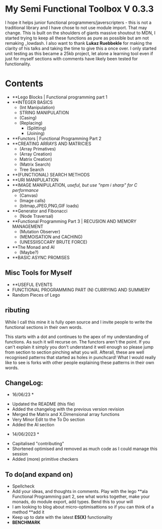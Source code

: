 # My Semi Functional Toolbox V 0.3.3
I hope it helps junior functional programmers/javerscripters - this is not a traditional library and I have chose to not use module import. That may change.
This is built on the shoulders of giants massive shoutout to MDN, I started trying to keep all these functions as pure as possible but am not remaking _lowdash.
 I also want to thank **Lukaz Ruebbekle** for making the clarity of his talks and taking the time to give this a once over. I only started unit testing as this became a 25kb project, let alone a learning tool even if just for myself 
sections with comments have likely been tested for functionality.
# Contents
- **Lego Blocks | Functional programming part 1
- **INTEGER BASICS
  - (Int Manipulation)
  - STRING MANIPULATION
  - (Casing)
  - (Replacing)
    - (Splitting)
    - (Joining)
 - **Functors | Functional Programming Part 2
 - **CREATING ARRAYS AND MATRICIES
    - (Array Primatives)
    - (Array Creation)
    - Matrix Creation)
    - (Matrix Search)
    - Tree Search
  - **(FUNCTIONAL) SEARCH METHODS
  - **URI MANIPULATION
 - **IMAGE MANIPULATION, *useful, but use "npm i sharp" for C performance*
   - (Canvas)
   - (Image calls)
   - (bitmap,JPEG,PNG,GIF loads)
 - **Generator and Fibonacci
   - (Node Traversal)
 - **Functional Programming Part 3 | RECUSION AND MEMORY MANAGEMENT
   - (Mutation Observer)
   - (MEMOISATION and CACHING)
   - (UNESSIISCCARY BRUTE FORCE)
- **The Monad and AI
   - (Maybe?)
- **BASIC ASYNC PROMISES

## Misc Tools for Myself

- **USEFUL EVENTS
- FUNCTIONAL PROGRAMMING PART (N) CURRYING AND SUMMERY
- Random Pieces of Lego

## ributing
While I call this mine it is fully open source and I invite people to write the functional sections in their own words.

This starts with a dot and continues to the apex of my understanding of functions. As such it will recurse on. The functors aren't the point.
If you can't explain it simply you don't understand it well enough so please jump from section to section pinching what you will. Afterall, 
these are well recognised patterns that started as holes in punchcard! What I would really like to see is forks with other people explaining
these patterns in their own words.

## ChangeLog: 

* 16/06/23 *

- Updated the README (this file)
- Added the changelog with the previous version revision 
- Merged the Matrix and X.Dimensional array functions
- Very Minor Edit to the To Do section
- Added the AI section

* 14/06/2023 *

- Capitalised "contributing"
- Shortened optimised and removed as much code as I could manage this session
- Added (more) primitive checkers

## To do(and expand on)
- Spellcheck 
- Add your ideas, and thoughts in comments. Play with the lego **ala Functional Programming part 2, see what works together, make your monads, do module export, add types. Bend this to your will
- I am looking to blog about micro-optimisattions so if you can think of a method **add it
- Keep up to date with the latest **ES(X)** functionality
- **BENCHMARK**
